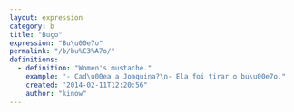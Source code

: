 ```yaml
---
layout: expression
category: b
title: "Buço"
expression: "Bu\u00e7o"
permalink: "/b/bu%C3%A7o/"
definitions:
  - definition: "Women's mustache."
    example: "- Cad\u00ea a Joaquina?\n- Ela foi tirar o bu\u00e7o."
    created: "2014-02-11T12:20:56"
    author: "kinow"
---
```

